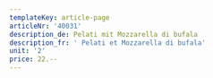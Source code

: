 ```yaml
---
templateKey: article-page
articleNr: '40031'
description_de: Pelati mit Mozzarella di bufala
description_fr: ' Pelati et Mozzarella di bufala'
unit: '2'
price: 22.--
---
```


